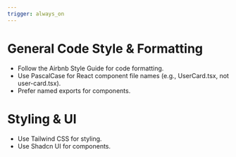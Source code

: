 ```yaml
---
trigger: always_on
---
```


# General Code Style & Formatting
- Follow the Airbnb Style Guide for code formatting.
- Use PascalCase for React component file names (e.g., UserCard.tsx, not user-card.tsx).
- Prefer named exports for components.

# Styling & UI
- Use Tailwind CSS for styling.
- Use Shadcn UI for components.